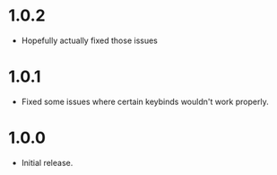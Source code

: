 # 1.0.2
- Hopefully actually fixed those issues
# 1.0.1
- Fixed some issues where certain keybinds wouldn't work properly.
# 1.0.0
- Initial release.